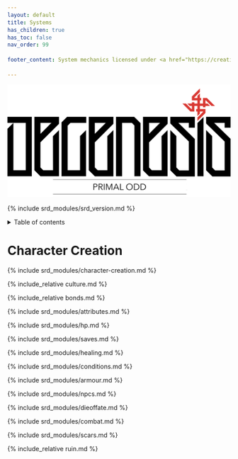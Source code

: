 ```yaml
---
layout: default
title: Systems
has_children: true
has_toc: false
nav_order: 99

footer_content: System mechanics licensed under <a href="https://creativecommons.org/licenses/by-sa/4.0\">CC-BY-SA 4.0</a>.

---
```


![](../imgs/DG-moto_logo.png)

{% include srd_modules/srd_version.md %}

<details close markdown="block">
  <summary id="index">
    Table of contents
  </summary>
  {: .text-delta }
1. TOC
{:toc}
</details>

# Character Creation

{% include srd_modules/character-creation.md %}

{% include_relative culture.md %}

{% include_relative bonds.md %}

{% include srd_modules/attributes.md %}

{% include srd_modules/hp.md %}

{% include srd_modules/saves.md %}

{% include srd_modules/healing.md %}

{% include srd_modules/conditions.md %}

{% include srd_modules/armour.md %}

{% include srd_modules/npcs.md %}

{% include srd_modules/dieoffate.md %}

{% include srd_modules/combat.md %}

{% include srd_modules/scars.md %}

{% include_relative ruin.md %}
